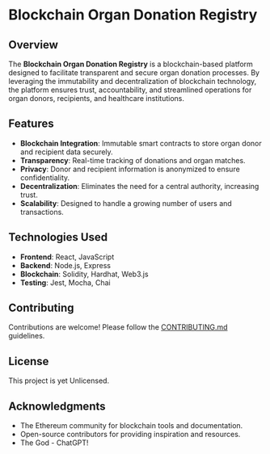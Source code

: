 # Blockchain Organ Donation Registry

## Overview
The **Blockchain Organ Donation Registry** is a blockchain-based platform designed to facilitate transparent and secure organ donation processes. By leveraging the immutability and decentralization of blockchain technology, the platform ensures trust, accountability, and streamlined operations for organ donors, recipients, and healthcare institutions.

## Features
- **Blockchain Integration**: Immutable smart contracts to store organ donor and recipient data securely.
- **Transparency**: Real-time tracking of donations and organ matches.
- **Privacy**: Donor and recipient information is anonymized to ensure confidentiality.
- **Decentralization**: Eliminates the need for a central authority, increasing trust.
- **Scalability**: Designed to handle a growing number of users and transactions.


## Technologies Used
- **Frontend**: React, JavaScript
- **Backend**: Node.js, Express
- **Blockchain**: Solidity, Hardhat, Web3.js
- **Testing**: Jest, Mocha, Chai

## Contributing
Contributions are welcome! Please follow the [CONTRIBUTING.md](CONTRIBUTING.md) guidelines.

## License
This project is yet Unlicensed.

## Acknowledgments
- The Ethereum community for blockchain tools and documentation.
- Open-source contributors for providing inspiration and resources.
- The God - ChatGPT!

